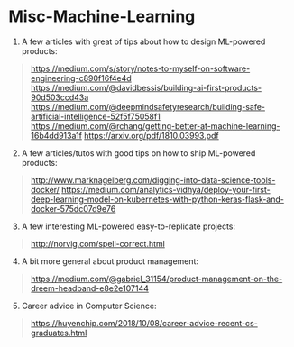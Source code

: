 # Misc-Machine-Learning

1. A few articles with great of tips about how to design ML-powered products:

> https://medium.com/s/story/notes-to-myself-on-software-engineering-c890f16f4e4d
> https://medium.com/@davidbessis/building-ai-first-products-90d503ccd43a
> https://medium.com/@deepmindsafetyresearch/building-safe-artificial-intelligence-52f5f75058f1
> https://medium.com/@rchang/getting-better-at-machine-learning-16b4dd913a1f
> https://arxiv.org/pdf/1810.03993.pdf

2. A few articles/tutos with good tips on how to ship ML-powered products:

> http://www.marknagelberg.com/digging-into-data-science-tools-docker/
> https://medium.com/analytics-vidhya/deploy-your-first-deep-learning-model-on-kubernetes-with-python-keras-flask-and-docker-575dc07d9e76

3. A few interesting ML-powered easy-to-replicate projects:

> http://norvig.com/spell-correct.html

4. A bit more general about product management:

> https://medium.com/@gabriel_31154/product-management-on-the-dreem-headband-e8e2e107144

5. Career advice in Computer Science:

> https://huyenchip.com/2018/10/08/career-advice-recent-cs-graduates.html
